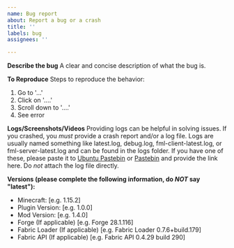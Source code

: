 ```yaml
---
name: Bug report
about: Report a bug or a crash
title: ''
labels: bug
assignees: ''

---
```


**Describe the bug**
A clear and concise description of what the bug is.

**To Reproduce**
Steps to reproduce the behavior:
1. Go to '...'
2. Click on '....'
3. Scroll down to '....'
4. See error

**Logs/Screenshots/Videos**
Providing logs can be helpful in solving issues. If you crashed, you _must_ provide a crash report and/or a log file. Logs are usually named something like latest.log, debug.log, fml-client-latest.log, or fml-server-latest.log and can be found in the logs folder. If you have one of these, please paste it to [Ubuntu Pastebin](https://paste.ubuntu.com/) or [Pastebin](https://pastebin.com/) and provide the link here. Do *not* attach the log file directly.

**Versions (please complete the following information, do *NOT* say "latest"):**
 - Minecraft: [e.g. 1.15.2]
 - Plugin Version: [e.g. 1.0.0]
 - Mod Version: [e.g. 1.4.0]
 - Forge (If applicable) [e.g. Forge 28.1.116]
 - Fabric Loader (If applicable) [e.g. Fabric Loader 0.7.6+build.179]
 - Fabric API (If applicable) [e.g. Fabric API 0.4.29 build 290]
